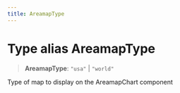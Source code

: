 ```yaml
---
title: AreamapType
---
```


# Type alias AreamapType

> **AreamapType**: `"usa"` \| `"world"`

Type of map to display on the AreamapChart component
